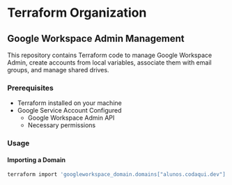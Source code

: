 # Terraform Organization

## Google Workspace Admin Management

This repository contains Terraform code to manage Google Workspace Admin, create accounts from local variables, associate them with email groups, and manage shared drives.

### Prerequisites

- Terraform installed on your machine
- Google Service Account Configured
   - Google Workspace Admin API
   - Necessary permissions

### Usage

#### Importing a Domain

```bash
terraform import 'googleworkspace_domain.domains["alunos.codaqui.dev"]' alunos.codaqui.dev
```

